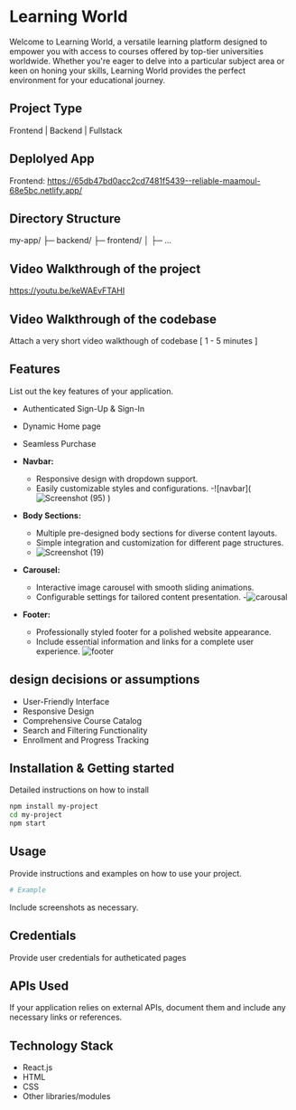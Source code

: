 # Learning World
Welcome to Learning World, a versatile learning platform designed to empower you with access to courses offered by top-tier universities worldwide. Whether you're eager to delve into a particular subject area or keen on honing your skills, Learning World provides the perfect environment for your educational journey.

## Project Type
Frontend | Backend | Fullstack

## Deplolyed App
Frontend: https://65db47bd0acc2cd7481f5439--reliable-maamoul-68e5bc.netlify.app/

## Directory Structure
my-app/
├─ backend/
├─ frontend/
│  ├─ ...

## Video Walkthrough of the project
https://youtu.be/keWAEvFTAHI

## Video Walkthrough of the codebase
Attach a very short video walkthough of codebase [ 1 - 5 minutes ]

## Features
List out the key features of your application.

- Authenticated Sign-Up & Sign-In
- Dynamic Home page
- Seamless Purchase

- **Navbar:**
  - Responsive design with dropdown support.
  - Easily customizable styles and configurations.
  -![navbar](![Screenshot (95)](https://github.com/BhaweshPandey-03/loop-scribe-1234/assets/150121687/635066fc-6cb3-45b9-8083-491b2f401987)
)


- **Body Sections:**
  - Multiple pre-designed body sections for diverse content layouts.
  - Simple integration and customization for different page structures.
  - ![Screenshot (19)](https://github.com/sachinkumanache/code-yogi-4567/assets/150121687/4477935b-bce8-4c15-8ec9-da4717231b05)

- **Carousel:**
  - Interactive image carousel with smooth sliding animations.
  - Configurable settings for tailored content presentation.
  -![carousal](https://github.com/sachinkumanache/code-yogi-4567/assets/150121687/670ae5bb-5497-478b-8fd7-693f57bb56a0)


- **Footer:**
  - Professionally styled footer for a polished website appearance.
  - Include essential information and links for a complete user experience.
   ![footer](https://github.com/sachinkumanache/code-yogi-4567/assets/150121687/db6743c7-47cb-453a-9bf3-5d9e6901c7f1)


## design decisions or assumptions
- User-Friendly Interface
- Responsive Design
- Comprehensive Course Catalog
- Search and Filtering Functionality
- Enrollment and Progress Tracking

## Installation & Getting started
Detailed instructions on how to install
```bash
npm install my-project
cd my-project
npm start
```

## Usage
Provide instructions and examples on how to use your project.

```bash
# Example
```

Include screenshots as necessary.

## Credentials
Provide user credentials for autheticated pages

## APIs Used
If your application relies on external APIs, document them and include any necessary links or references.

## Technology Stack

- React.js
- HTML
- CSS
- Other libraries/modules
